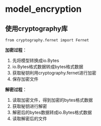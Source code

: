 # model_encryption
## 使用cryptography库
```
from cryptography.fernet import Fernet
```
**加密过程**：
1. 先将模型转换成io.Bytes
2. io.Bytes格式数据转成bytes格式数据  
3. 获取秘钥利用cryptography.fernet进行加密
4. 保存加密文件<br>

**解密过程**：
1. 读取加密文件，得到加密的bytes格式数据  
2. 获取秘钥进行解密  
3. 解密后的bytes数据转成io.Bytes格式数据  
4. 读取解密后的文件<br>


